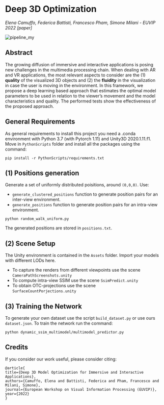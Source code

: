 # Deep 3D Optimization
*Elena Camuffo, Federica Battisti, Francesco Pham, Simone Milani - EUVIP 2022 [paper]*

![pipeline_my](https://user-images.githubusercontent.com/63043735/174303186-6cc17e57-3c83-4a2a-835b-bf433db31b89.png)

## Abstract 
The growing diffusion of immersive and interactive applications is posing new challenges in the multimedia processing chain. When dealing with AR and VR applications, the most relevant aspects to consider are the (1) **quality** of the visualized 3D objects and (2) the **fluidity** in the visualization in case the user is moving in the environment. In this framework, we propose a deep learning based approach that estimates the optimal model parameters to be used in relation to the viewer’s movement and the model characteristics and quality. The performed tests show the effectiveness of the proposed approach.

## General Requirements
As general requirements to install this project you need a .conda environment with Python 3.7 (with Pytorch 1.11) and Unity3D 2020.1.11.f1.
Move in  `PythonScripts`  folder and install all the packages using the command:

```
pip install -r PythonScripts/requirements.txt
```

## (1) Positions generation
Generate a set of uniformly distributed poisitions, around `(0,0,0)`. Use:
- `generate_clustered_positions` function to generate position pairs for an inter-view environment.
- `generate_positions` function to generate position pairs for an intra-view environment.

```
python random_walk_uniform.py
```

The generated positions are stored in `positions.txt`.

## (2) Scene Setup
The Unity environment is contained in the  `Assets`  folder. Import your models with different LODs here.
- To capture the renders from different viewpoints use the scene  `CameraPathScreenshots.unity`
- To compute intra-view SSIM use the scene  `SsimPredict.unity`
- To obtain OTC-projections use the scene  `SurfaceCountPorjections.unity`

## (3) Training the Network
To generate your own dataset use the script  `build_dataset.py`  or use ours `dataset.json`.
To train the network run the command:

```
python dynamic_ssim_multimodel/multimodel_predictor.py
```

## Credits
If you consider our work useful, please consider citing:

```
@article{
title={Deep 3D Model Optimization for Immersive and Interactive Applications},
authors={Camuffo, Elena and Battisti, Federica and Pham, Francesco and Milani, Simone},
journal={European Workshop on Visual Information Processing (EUVIP)},
year={2022}
}
```
